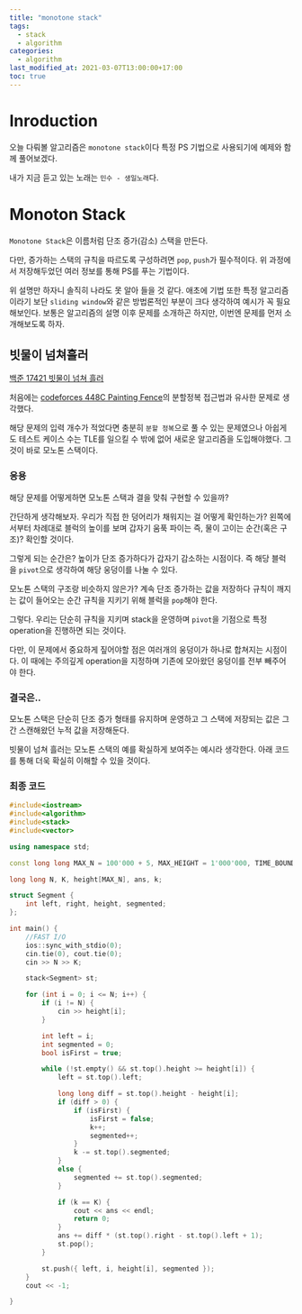 ```yaml
---
title: "monotone stack"
tags:
  - stack
  - algorithm
categories:
  - algorithm
last_modified_at: 2021-03-07T13:00:00+17:00
toc: true
---
```

<script type="text/javascript"
src="https://cdn.mathjax.org/mathjax/latest/MathJax.js?config=TeX-AMS_HTML">
</script>
# Inroduction

오늘 다뤄볼 알고리즘은 `monotone stack`이다 특정 PS 기법으로 사용되기에 예제와 함께 풀어보겠다.

내가 지금 듣고 있는 노래는 `민수 - 생일노래`다.

# Monoton Stack

`Monotone Stack`은 이름처럼 단조 증가(감소) 스택을 만든다.

다만, 증가하는 스택의 규칙을 따르도록 구성하려면 `pop`, `push`가 필수적이다.
위 과정에서 저장해두었던 여러 정보를 통해 PS를 푸는 기법이다.

위 설명만 하자니 솔직히 나라도 못 알아 들을 것 같다. 애초에 기법 또한 특정 알고리즘이라기 보단 `sliding window`와 같은 방법론적인 부분이 크다 생각하여 예시가 꼭 필요해보인다. 보통은 알고리즘의 설명 이후 문제를 소개하곤 하지만, 이번엔 문제를 먼저 소개해보도록 하자.


## 빗물이 넘쳐흘러

[백준 17421 빗물이 넘쳐 흘러](https://www.acmicpc.net/problem/17421)

처음에는 [codeforces 448C Painting Fence](https://codeforces.com/contest/448/problem/C)의 분할정복 접근법과 유사한 문제로 생각했다.

해당 문제의 입력 개수가 적었다면 충분히 `분할 정복`으로 풀 수 있는 문제였으나 아쉽게도 테스트 케이스 수는 TLE를 일으킬 수 밖에 없어 새로운 알고리즘을 도입해야했다. 그것이 바로 모노톤 스택이다.


### 응용

해당 문제를 어떻게하면 모노톤 스택과 결을 맞춰 구현할 수 있을까?

간단하게 생각해보자. 우리가 직접 한 덩어리가 채워지는 걸 어떻게 확인하는가? 왼쪽에서부터 차례대로 블럭의 높이를 보며 갑자기 움푹 파이는 즉, 물이 고이는 순간(혹은 구조)? 확인할 것이다.

그렇게 되는 순간은? 높이가 단조 증가하다가 갑자기 감소하는 시점이다. 즉 해당 블럭을 `pivot`으로 생각하여 해당 웅덩이를 나눌 수 있다.

모노톤 스택의 구조랑 비슷하지 않은가? 계속 단조 증가하는 값을 저장하다 규칙이 깨지는 값이 들어오는 순간 규칙을 지키기 위해 블럭을 `pop`해야 한다.

그렇다. 우리는 단순히 규칙을 지키며 stack을 운영하며 `pivot`을 기점으로 특정 operation을 진행하면 되는 것이다.

다만, 이 문제에서 중요하게 짚어야할 점은 여러개의 웅덩이가 하나로 합쳐지는 시점이다. 이 때에는 주의깊게 operation을 지정하며 기존에 모아왔던 웅덩이를 전부 빼주어야 한다.

### 결국은..

모노톤 스택은 단순히 단조 증가 형태를 유지하며 운영하고 그 스택에 저장되는 값은 그간 스캔해왔던 누적 값을 저장해둔다.

빗물이 넘쳐 흘러는 모노톤 스택의 예를 확실하게 보여주는 예시라 생각한다. 아래 코드를 통해 더욱 확실히 이해할 수 있을 것이다.

### 최종 코드

```cpp
#include<iostream>
#include<algorithm>
#include<stack>
#include<vector>

using namespace std;

const long long MAX_N = 100'000 + 5, MAX_HEIGHT = 1'000'000, TIME_BOUND = MAX_N * MAX_HEIGHT;

long long N, K, height[MAX_N], ans, k;

struct Segment {
    int left, right, height, segmented;
};

int main() {
    //FAST I/O
    ios::sync_with_stdio(0);
    cin.tie(0), cout.tie(0);
    cin >> N >> K;

    stack<Segment> st;

    for (int i = 0; i <= N; i++) {
        if (i != N) {
            cin >> height[i];
        }

        int left = i;
        int segmented = 0;
        bool isFirst = true;

        while (!st.empty() && st.top().height >= height[i]) {
            left = st.top().left;

            long long diff = st.top().height - height[i];
            if (diff > 0) {
                if (isFirst) {
                    isFirst = false;
                    k++;
                    segmented++;
                }
                k -= st.top().segmented;
            }
            else {
                segmented += st.top().segmented;
            }

            if (k == K) {
                cout << ans << endl;
                return 0;
            }
            ans += diff * (st.top().right - st.top().left + 1);
            st.pop();
        }

        st.push({ left, i, height[i], segmented });
    }
    cout << -1;

}
```
